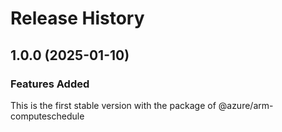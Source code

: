 # Release History
    
## 1.0.0 (2025-01-10)

### Features Added

This is the first stable version with the package of @azure/arm-computeschedule
